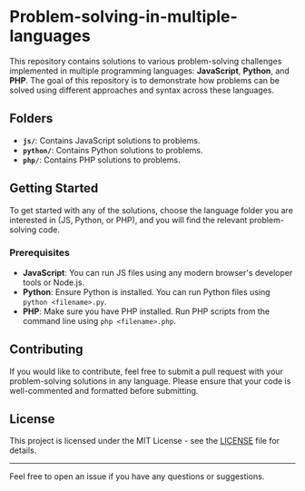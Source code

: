# Problem-solving-in-multiple-languages

This repository contains solutions to various problem-solving challenges implemented in multiple programming languages: **JavaScript**, **Python**, and **PHP**. The goal of this repository is to demonstrate how problems can be solved using different approaches and syntax across these languages.

## Folders

- **`js/`**: Contains JavaScript solutions to problems.
- **`python/`**: Contains Python solutions to problems.
- **`php/`**: Contains PHP solutions to problems.

## Getting Started

To get started with any of the solutions, choose the language folder you are interested in (JS, Python, or PHP), and you will find the relevant problem-solving code.

### Prerequisites

- **JavaScript**: You can run JS files using any modern browser's developer tools or Node.js.
- **Python**: Ensure Python is installed. You can run Python files using `python <filename>.py`.
- **PHP**: Make sure you have PHP installed. Run PHP scripts from the command line using `php <filename>.php`.

## Contributing

If you would like to contribute, feel free to submit a pull request with your problem-solving solutions in any language. Please ensure that your code is well-commented and formatted before submitting.

## License

This project is licensed under the MIT License - see the [LICENSE](LICENSE) file for details.

---

Feel free to open an issue if you have any questions or suggestions.
